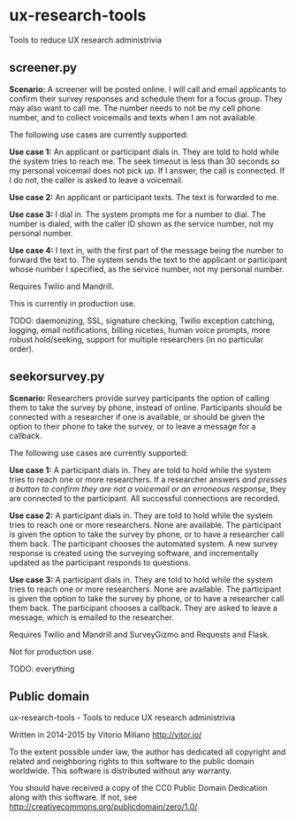 ux-research-tools
=================

Tools to reduce UX research administrivia

screener.py
-----------

**Scenario:** A screener will be posted online. I will call and email applicants to confirm their survey responses and schedule them for a focus group. They may also want to call me. The number needs to not be my cell phone number, and to collect voicemails and texts when I am not available.

The following use cases are currently supported:

**Use case 1:** An applicant or participant dials in. They are told to hold while the system tries to reach me. The seek timeout is less than 30 seconds so my personal voicemail does not pick up. If I answer, the call is connected. If I do not, the caller is asked to leave a voicemail.

**Use case 2:** An applicant or participant texts. The text is forwarded to me.

**Use case 3:** I dial in. The system prompts me for a number to dial. The number is dialed, with the caller ID shown as the service number, not my personal number.

**Use case 4:** I text in, with the first part of the message being the number to forward the text to. The system sends the text to the applicant or participant whose number I specified, as the service number, not my personal number.

Requires Twilio and Mandrill.

This is currently in production use.

TODO: daemonizing, SSL, signature checking, Twilio exception catching, logging, email notifications, billing niceties, human voice prompts, more robust hold/seeking, support for multiple researchers (in no particular order).

seekorsurvey.py
---------------

**Scenario:** Researchers provide survey participants the option of calling them to take the survey by phone, instead of online.  Participants should be connected with a researcher if one is available, or should be given the option to their phone to take the survey, or to leave a message for a callback.

The following use cases are currently supported:

**Use case 1:** A participant dials in. They are told to hold while the system tries to reach one or more researchers. If a researcher answers _and presses a button to confirm they are not a voicemail or an erroneous response_, they are connected to the participant. All successful connections are recorded.

**Use case 2:** A participant dials in. They are told to hold while the system tries to reach one or more researchers. None are available. The participant is given the option to take the survey by phone, or to have a researcher call them back. The participant chooses the automated system. A new survey response is created using the surveying software, and incrementally updated as the participant responds to questions.

**Use case 3:** A participant dials in. They are told to hold while the system tries to reach one or more researchers. None are available. The participant is given the option to take the survey by phone, or to have a researcher call them back. The participant chooses a callback. They are asked to leave a message, which is emailed to the researcher.

Requires Twilio and Mandrill and SurveyGizmo and Requests and Flask.

Not for production use.

TODO: everything


Public domain
-------------

ux-research-tools - Tools to reduce UX research administrivia

Written in 2014-2015 by Vitorio Miliano <http://vitor.io/>

To the extent possible under law, the author has dedicated all copyright and related and neighboring rights to this software to the public domain worldwide.  This software is distributed without any warranty.

You should have received a copy of the CC0 Public Domain Dedication along with this software.  If not, see <http://creativecommons.org/publicdomain/zero/1.0/>.
